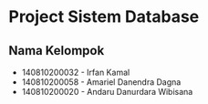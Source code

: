 # Project Sistem Database


## Nama Kelompok


* 140810200032 - Irfan Kamal
* 140810200058 - Amariel Danendra Dagna
* 140810200020 - Andaru Danurdara Wibisana
